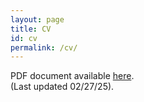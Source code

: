 ```yaml
---
layout: page
title: CV
id: cv
permalink: /cv/
---
```


PDF document available <a target="_blank" href="https://annabelledilustro.github.io/folder/CV-02272025.pdf" >here</a>. <br>
(Last updated 02/27/25). 
